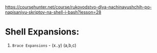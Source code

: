 https://coursehunter.net/course/rukovodstvo-dlya-nachinayushchih-po-napisaniyu-skriptov-na-shell-i-bash?lesson=28

# Shell Expansions:

1. `Brace Expansions` - (x..y) (a,b,c)


